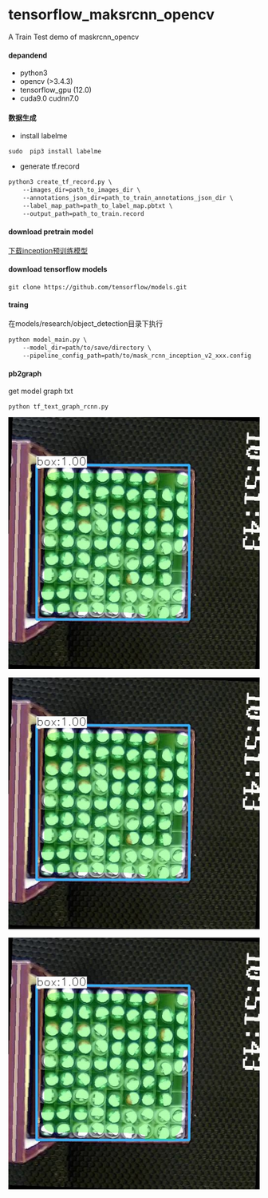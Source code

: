 # tensorflow_maksrcnn_opencv
A Train Test  demo of maskrcnn_opencv

#### depandend
- python3
- opencv (>3.4.3)
- tensorflow_gpu (12.0)
- cuda9.0 cudnn7.0

#### 数据生成

- install labelme
```
sudo  pip3 install labelme
```

- generate tf.record

```
python3 create_tf_record.py \
    --images_dir=path_to_images_dir \   
    --annotations_json_dir=path_to_train_annotations_json_dir \ 
    --label_map_path=path_to_label_map.pbtxt \
    --output_path=path_to_train.record
```
#### download pretrain model 

[下载inception预训练模型](https://github.com/tensorflow/models/blob/master/research/object_detection/g3doc/detection_model_zoo.md/)

#### download tensorflow models
```
git clone https://github.com/tensorflow/models.git
```

#### traing
在models/research/object_detection目录下执行
```
python model_main.py \
    --model_dir=path/to/save/directory \
    --pipeline_config_path=path/to/mask_rcnn_inception_v2_xxx.config
```

#### pb2graph

get model graph txt
```
python tf_text_graph_rcnn.py  
```

![Image text](https://github.com/mahxn0/tensorflow_maksrcnn_opencv/blob/master/data/1.jpg)

![Image text](https://github.com/mahxn0/tensorflow_maksrcnn_opencv/blob/master/data/1.jpg)


![Image text](https://github.com/mahxn0/tensorflow_maksrcnn_opencv/blob/master/data/1.jpg)
